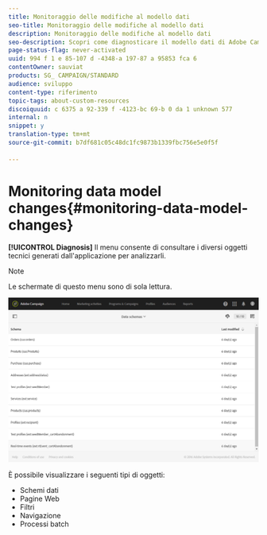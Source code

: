 ```yaml
---
title: Monitoraggio delle modifiche al modello dati
seo-title: Monitoraggio delle modifiche al modello dati
description: Monitoraggio delle modifiche al modello dati
seo-description: Scopri come diagnosticare il modello dati di Adobe Campaign.
page-status-flag: never-activated
uuid: 994 f 1 e 85-107 d -4348-a 197-87 a 95853 fca 6
contentOwner: sauviat
products: SG_ CAMPAIGN/STANDARD
audience: sviluppo
content-type: riferimento
topic-tags: about-custom-resources
discoiquuid: c 6375 a 92-339 f -4123-bc 69-b 0 da 1 unknown 577
internal: n
snippet: y
translation-type: tm+mt
source-git-commit: b7df681c05c48dc1fc9873b1339fbc756e5e0f5f

---
```



# Monitoring data model changes{#monitoring-data-model-changes}

**[!UICONTROL Diagnosis]** Il menu consente di consultare i diversi oggetti tecnici generati dall'applicazione per analizzarli.

>[!NOTE]
>
>Le schermate di questo menu sono di sola lettura.

![](assets/diagnostic.png)

È possibile visualizzare i seguenti tipi di oggetti:

* Schemi dati
* Pagine Web
* Filtri
* Navigazione
* Processi batch

